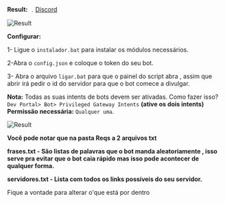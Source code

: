 <p align="center"> 

**Result:**
﹒[Discord](https://discord.gg/jzd37CngKt)
  
![Result](https://cdn.discordapp.com/attachments/900545579074068522/910709449679847424/Capturar.PNG)

**Configurar:**

1- Ligue o ```instalador.bat``` para instalar os módulos necessários.

2-Abra o ```config.json``` e coloque o token do seu bot.

3- Abra o arquivo ```ligar.bat``` para que o painel do script abra , assim que abrir irá pedir o id do servidor para que o bot comece a divulgar.
  <p align="center">  
  
 
**Nota:** 
Todas as suas intents de bots devem ser ativadas. Como fazer isso? `Dev Portal> Bot> Privileged Gateway Intents` **(ative os dois intents)**
**Permissão necessária:** `Qualquer uma`.
    
![Result](https://media.discordapp.net/attachments/910714532089974785/910716673001140274/unknown.png?width=912&height=465)


**Você pode notar que na pasta Reqs a 2 arquivos txt**

**frases.txt - São listas de palavras que o bot manda aleatoriamente , isso serve pra evitar que o bot caia rápido mas isso pode acontecer de qualquer forma.** 

**servidores.txt - Lista com todos os links possíveis do seu servidor.** 


Fique a vontade para alterar o'que está por dentro
